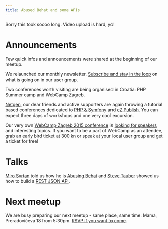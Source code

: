 ```yaml
---
title: Abused Behat and some APIs
---
```

Sorry this took soooo long. Video upload is hard, yo! 

Announcements
=============
Few quick infos and announcements were shared at the beginning of our meetup.

We relaunched our monthly newsletter. [Subscribe and stay in the loop](/newsletter) on what is going on in our user group.

Two conferences worth visiting are being organised in Croatia: PHP Summer camp and WebCamp Zagreb.

[Netgen](http://www.netgenlabs.com/), our dear friends and active supporters are again throwing a tutorial based conferences dedicated to [PHP & Symfony](http://2015.phpsummercamp.com/) and [eZ Publish](http://2015.ezsummercamp.com/).
You can expect three days of workshops and one very cool excursion.

Our very own [WebCamp Zagreb 2015 conference](https://2015.webcampzg.org/) is 
[looking for speakers](https://2015.webcampzg.org/cfp/) and interesting topics. 
If you want to be a part of WebCamp as an attendee, grab an early bird ticket at 300 kn or speak at your local user 
group and get a ticket for free!

Talks
=====
[Miro Svrtan](https://twitter.com/msvrtan) told us how he is [Abusing Behat](/videos/zgphp-miro-svrtan-abusing-behat) 
and [Steve Tauber](https://twitter.com/stevetauber) showed us how to build a [REST JSON API](/videos/zgphp-steve-tauber-rest-json-api-part-1).


Next meetup
===========
We are busy preparing our next meetup - same place, same time: Mama, Preradovićeva 18 from 5:30pm. [RSVP if you want to come](http://www.meetup.com/ZgPHP-meetup/events/205929332/).
